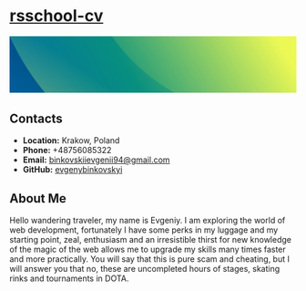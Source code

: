 # __[rsschool-cv](https://evgenybinkovskyi.github.io/rsschool-cv/)__

![ Yevhen Binkovskyi](/images/bg.jpg)

## __Contacts__ 
- __Location:__ Krakow, Poland 
- __Phone:__ +48756085322 
- __Email:__ binkovskiievgenii94@gmail.com 
- __GitHub:__ [evgenybinkovskyi](https://github.com/evgenybinkovskyi)

## __About Me__
Hello wandering traveler, my name is Evgeniy. I am exploring the world of web development, fortunately I have some perks in my luggage and my starting point, zeal, enthusiasm and an irresistible thirst for new knowledge of the magic of the web allows me to upgrade my skills many times faster and more practically. You will say that this is pure scam and cheating, but I will answer you that no, these are uncompleted hours of stages, skating rinks and tournaments in DOTA.
 
